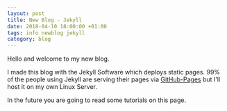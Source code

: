 ```yaml
---
layout: post
title: New Blog - Jekyll
date: 2018-04-10 18:00:00 +01:00
tags: info newblog jekyll
category: blog
---
```


Hello and welcome to my new blog.

I made this blog with the Jekyll Software which deploys static pages. <!--more-->
99% of the people using Jekyll are serving their pages via [GitHub-Pages](https://pages.github.com) but I'll host it on my own Linux Server.

In the future you are going to read some tutorials on this page.